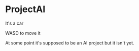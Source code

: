 # ProjectAI

It's a car

WASD to move it

At some point it's supposed to be an AI project but it isn't yet.
